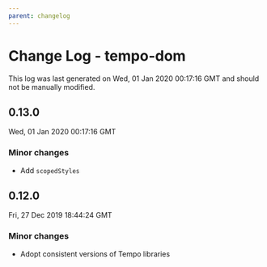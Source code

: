 ```yaml
---
parent: changelog
---
```

# Change Log - tempo-dom

This log was last generated on Wed, 01 Jan 2020 00:17:16 GMT and should not be manually modified.

## 0.13.0
Wed, 01 Jan 2020 00:17:16 GMT

### Minor changes

- Add `scopedStyles`

## 0.12.0
Fri, 27 Dec 2019 18:44:24 GMT

### Minor changes

- Adopt consistent versions of Tempo libraries
